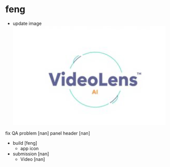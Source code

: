 # feng

- update image
  ![alt text](image-11.png)

fix QA problem [nan]
panel header [nan]

- build [feng]
  - app icon
- submission [nan]
  - Video [nan]

